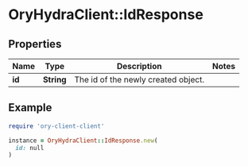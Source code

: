 # OryHydraClient::IdResponse

## Properties

| Name | Type | Description | Notes |
| ---- | ---- | ----------- | ----- |
| **id** | **String** | The id of the newly created object. |  |

## Example

```ruby
require 'ory-client-client'

instance = OryHydraClient::IdResponse.new(
  id: null
)
```

